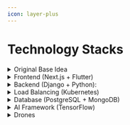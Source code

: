 ```yaml
---
icon: layer-plus
---
```


# Technology Stacks

<details>

<summary>Original Base Idea</summary>

Revolutionizing emergency medicine delivery through drone technology, AI-driven logistics, and doctor-verified digital support for real-time, life-saving access.\


* Drone Technology – High-speed, blade-safe drones deliver medicines across a few kilometers in 3 – 4 minutes, ensuring life-critical supplies reach on time.
* AI Route Navigation – AI analyzes traffic, weather, and airspace for the fastest and safest delivery paths.
* Emergency Health Network – On-demand prescriptions and verified doctor consultations through an integrated telemedicine platform.
* Doctor-Verified Social Community – Certified medical experts share trusted health updates, preventing misinformation and false assumptions.
* Real-Time Location Tracking – Secure tracking of medicines from dispatch to doorstep, ensuring authenticity and safety.

</details>

<details>

<summary>Frontend (Next.js + Flutter)</summary>

Next.js gives us high-performance dynamic web apps. Flutter lets us build user-friendly, native-like mobile apps from a single codebase.

</details>

<details>

<summary>Backend (Django + Python):</summary>

Django provides a secure, scalable, and rapid development environment, while Python offers simplicity, rich libraries, and strong community support.

</details>

<details>

<summary>Load Balancing (Kubernetes)</summary>

Kubernetes ensures scalability, reliability, and efficient resource usage by managing containers and balancing traffic automatically.

</details>

<details>

<summary>Database (PostgreSQL + MongoDB)</summary>

PostgreSQL delivers robust relational data management, and MongoDB handles flexible, schema-less data for high adaptability.

</details>

<details>

<summary>AI Framework (TensorFlow)</summary>

TensorFlow provides a powerful AI framework for building and deploying intelligent models

</details>

<details>

<summary>Drones</summary>

High-speed drone delivery ensures fast, efficient logistics

</details>

